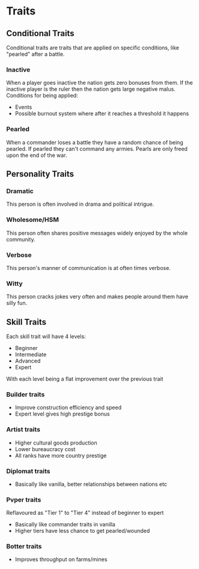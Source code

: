 # Traits

## Conditional Traits

Conditional traits are traits that are applied on specific conditions, like "pearled" after a battle.

### Inactive

When a player goes inactive the nation gets zero bonuses from them. If the inactive player is the ruler then the nation gets large negative malus.
Conditions for being applied:

* Events
* Possible burnout system where after it reaches a threshold it happens

### Pearled

When a commander loses a battle they have a random chance of being pearled. If pearled they can't command any armies. Pearls are only freed upon the end of the war.

## Personality Traits

### Dramatic

This person is often involved in drama and political intrigue.

### Wholesome/HSM

This person often shares positive messages widely enjoyed by the whole community.

### Verbose

This person's manner of communication is at often times verbose.

### Witty

This person cracks jokes very often and makes people around them have silly fun.

## Skill Traits

Each skill trait will have 4 levels:

* Beginner
* Intermediate
* Advanced
* Expert

With each level being a flat improvement over the previous trait

### Builder traits

* Improve construction efficiency and speed
* Expert level gives high prestige bonus

### Artist traits

* Higher cultural goods production
* Lower bureaucracy cost
* All ranks have more country prestige

### Diplomat traits

* Basically like vanilla, better relationships between nations etc

### Pvper traits

Reflavoured as "Tier 1" to "Tier 4" instead of beginner to expert

* Basically like commander traits in vanilla
* Higher tiers have less chance to get pearled/wounded

### Botter traits

* Improves throughput on farms/mines
